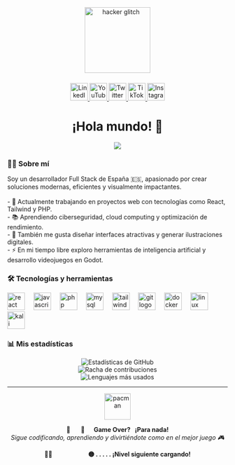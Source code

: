 <div align="center">
  <img height="150" src="https://media0.giphy.com/media/v1.Y2lkPTc5MGI3NjExMHcwbWxhbXlsbTJneHA3cmY3eGNtbnc2emxhZmlmNTF2eHJtMHA2biZlcD12MV9pbnRlcm5hbF9naWZfYnlfaWQmY3Q9Zw/wLNuW1tCKRiPmDV5Y4/giphy.gif" alt="hacker glitch" />
</div>

###

<div align="center">
  <a href="https://www.linkedin.com/in/DivJav88" target="_blank">
    <img src="https://cdn-icons-png.flaticon.com/512/174/174857.png" height="40" alt="LinkedIn"/>
  </a>
  <a href="https://www.youtube.com/@DivJav88" target="_blank">
    <img src="https://cdn-icons-png.flaticon.com/512/1384/1384060.png" height="40" alt="YouTube"/>
  </a>
  <a href="https://twitter.com/DivJav88" target="_blank">
    <img src="https://cdn-icons-png.flaticon.com/512/733/733579.png" height="40" alt="Twitter"/>
  </a>
  <a href="https://www.tiktok.com/@DivJav88" target="_blank">
    <img src="https://cdn-icons-png.flaticon.com/512/3046/3046121.png" height="40" alt="TikTok"/>
  </a>
  <a href="https://www.instagram.com/DivJav88" target="_blank">
    <img src="https://cdn-icons-png.flaticon.com/512/174/174855.png" height="40" alt="Instagram"/>
  </a>
</div>

###

<h1 align="center">¡Hola mundo! 👋</h1>

<p align="center">
  <img src="https://readme-typing-svg.herokuapp.com/?lines=Soy+Desarrollador+Full-Stack;Amante+del+Open+Source;Fan+del+Código+Limpio;¡Bienvenido+a+mi+repositorio!&center=true&width=440&height=45&color=58A6FF&vCenter=true&size=22" />
</p>

###

<h3 align="left">👨‍💻 Sobre mí</h3>

<p align="left">
Soy un desarrollador Full Stack de España 🇪🇸, apasionado por crear soluciones modernas, eficientes y visualmente impactantes.<br><br>
- 🔭 Actualmente trabajando en proyectos web con tecnologías como React, Tailwind y PHP.<br>
- 📚 Aprendiendo ciberseguridad, cloud computing y optimización de rendimiento.<br>
- 🎨 También me gusta diseñar interfaces atractivas y generar ilustraciones digitales.<br>
- ⚡ En mi tiempo libre exploro herramientas de inteligencia artificial y desarrollo videojuegos en Godot.
</p>

###

<h3 align="left">🛠 Tecnologías y herramientas</h3>

<div align="left">
  <img src="https://cdn.jsdelivr.net/gh/devicons/devicon/icons/react/react-original.svg" height="40" alt="react logo" />
  <img width="12" />
  <img src="https://cdn.jsdelivr.net/gh/devicons/devicon/icons/javascript/javascript-original.svg" height="40" alt="javascript logo" />
  <img width="12" />
  <img src="https://cdn.jsdelivr.net/gh/devicons/devicon/icons/php/php-original.svg" height="40" alt="php logo" />
  <img width="12" />
  <img src="https://cdn.jsdelivr.net/gh/devicons/devicon/icons/mysql/mysql-original.svg" height="40" alt="mysql logo" />
  <img width="12" />
  <img src="https://www.vectorlogo.zone/logos/tailwindcss/tailwindcss-icon.svg" height="40" alt="tailwind logo" />
  <img width="12" />
  <img src="https://cdn.jsdelivr.net/gh/devicons/devicon/icons/git/git-original.svg" height="40" alt="git logo" />
  <img width="12" />
  <img src="https://cdn.jsdelivr.net/gh/devicons/devicon/icons/docker/docker-plain-wordmark.svg" height="40" alt="docker logo" />
  <img width="12" />
  <img src="https://cdn.jsdelivr.net/gh/devicons/devicon/icons/linux/linux-original.svg" height="40" alt="linux logo" />
  <img width="12" />
  <img src="https://upload.wikimedia.org/wikipedia/commons/2/2b/Kali-dragon-icon.svg" height="40" alt="kali linux logo" />
</div>


###

<h3 align="left">📊 Mis estadísticas</h3>

<div align="center">
  <img src="https://github-readme-stats.vercel.app/api?username=DivJav88&show_icons=true&theme=tokyonight&locale=es" alt="Estadísticas de GitHub" />
  <br />
  <img src="https://github-readme-streak-stats.herokuapp.com/?user=DivJav88&theme=tokyonight&locale=es" alt="Racha de contribuciones" />
  <br />
  <img src="https://github-readme-stats.vercel.app/api/top-langs/?username=DivJav88&layout=compact&theme=tokyonight&locale=es" alt="Lenguajes más usados" />
</div>

---

<div align="center">
  <img src="https://media.giphy.com/media/JIX9t2j0ZTN9S/giphy.gif" height="60" alt="pacman" />
</div>

<p align="center">
  <strong>🍒 ⠀⠀👾⠀⠀Game Over?⠀¡Para nada!</strong><br>
  <em>Sigue codificando, aprendiendo y divirtiéndote como en el mejor juego 🎮</em>
</p>

<p align="center">
  <strong>🐱‍💻⠀⠀⠀⠀⠀⠀⠀⠀🟡 . . . . . ¡Nivel siguiente cargando!</strong>
</p>
